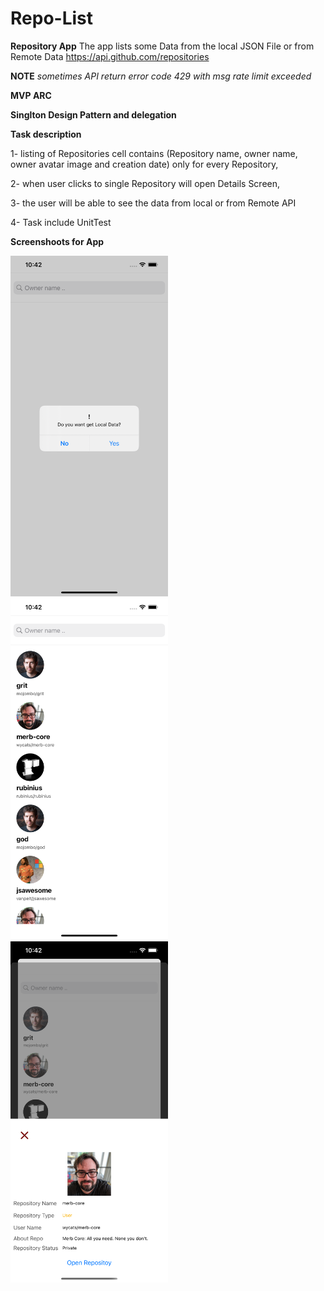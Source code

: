 # Repo-List

**Repository App**
The app lists some Data from the local JSON File or from Remote Data
https://api.github.com/repositories

**NOTE** *sometimes API return error code 429 with msg rate limit exceeded*


**MVP ARC**

**Singlton Design Pattern and delegation**

**Task description**

1- listing of Repositories cell contains (Repository name, owner name, owner avatar image and creation date) only for every Repository,

2- when user clicks to single Repository will open Details Screen,

3- the user will be able to see the data from local or from Remote API

4- Task include UnitTest 


**Screenshoots for App**

<img src="/Screenshots/img1.png" width=50% height=50%>
<img src="/Screenshots/img2.png" width=50% height=50%>
<img src="/Screenshots/img3.png" width=50% height=50%>



